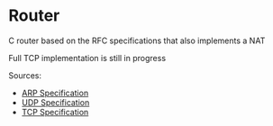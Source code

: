 # Router
C router based on the RFC specifications that also implements a NAT

Full TCP implementation is still in progress

Sources:
- [ARP Specification](http://www.networksorcery.com/enp/protocol/arp.htm)
- [UDP Specification](http://www.networksorcery.com/enp/protocol/udp.htm)
- [TCP Specification](http://www.networksorcery.com/enp/protocol/tcp.htm)

